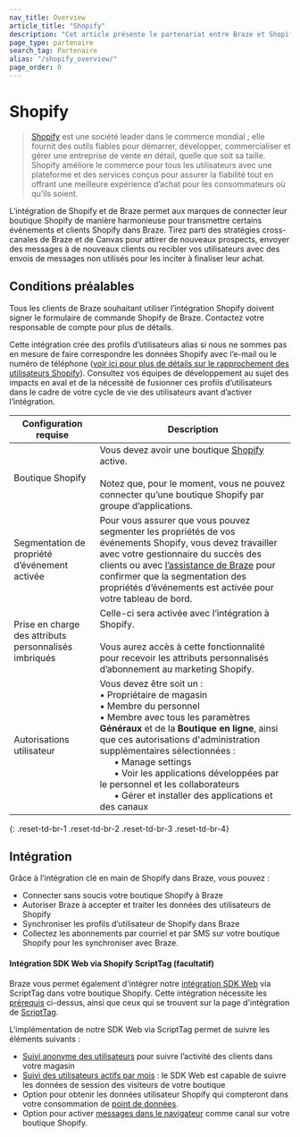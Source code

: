 ```yaml
---
nav_title: Overview
article_title: "Shopify"
description: "Cet article présente le partenariat entre Braze et Shopify, une société de commerce international, qui vous permet de connecter de manière transparente votre boutique Shopify à Braze pour faire passer certains webhooks Shopify dans Braze. Exploitez les stratégies multicanal de Braze et Canvas pour inciter les clients à compléter leurs achats, ou pour recibler les utilisateurs en fonction de leurs achats précédents."
page_type: partenaire
search_tag: Partenaire
alias: "/shopify_overview/"
page_order: 0
---
```


# Shopify

> [Shopify](https://www.shopify.com/) est une société leader dans le commerce mondial ; elle fournit des outils fiables pour démarrer, développer, commercialiser et gérer une entreprise de vente en détail, quelle que soit sa taille. Shopify améliore le commerce pour tous les utilisateurs avec une plateforme et des services conçus pour assurer la fiabilité tout en offrant une meilleure expérience d’achat pour les consommateurs où qu’ils soient. 

L’intégration de Shopify et de Braze permet aux marques de connecter leur boutique Shopify de manière harmonieuse pour transmettre certains événements et clients Shopify dans Braze. Tirez parti des stratégies cross-canales de Braze et de Canvas pour attirer de nouveaux prospects, envoyer des messages à de nouveaux clients ou recibler vos utilisateurs avec des envois de messages non utilisés pour les inciter à finaliser leur achat.

## Conditions préalables

Tous les clients de Braze souhaitant utiliser l’intégration Shopify doivent signer le formulaire de commande Shopify de Braze. Contactez votre responsable de compte pour plus de détails.

Cette intégration crée des profils d’utilisateurs alias si nous ne sommes pas en mesure de faire correspondre les données Shopify avec l’e-mail ou le numéro de téléphone ([voir ici pour plus de détails sur le rapprochement des utilisateurs Shopify]({{site.baseurl}}/shopify_processing/#shopify-user-syncing)). Consultez vos équipes de développement au sujet des impacts en aval et de la nécessité de fusionner ces profils d’utilisateurs dans le cadre de votre cycle de vie des utilisateurs avant d’activer l’intégration. 

| Configuration requise | Description |
| ----------- | ----------- |
| Boutique Shopify | Vous devez avoir une boutique [Shopify](https://www.shopify.com) active.<br><br>Notez que, pour le moment, vous ne pouvez connecter qu’une boutique Shopify par groupe d’applications. |
| Segmentation de propriété d’événement activée | Pour vous assurer que vous pouvez segmenter les propriétés de vos événements Shopify, vous devez travailler avec votre gestionnaire du succès des clients ou avec [l’assistance de Braze]({{site.baseurl}}/braze_support/) pour confirmer que la segmentation des propriétés d’événements est activée pour votre tableau de bord. |
| Prise en charge des attributs personnalisés imbriqués | Celle-ci sera activée avec l’intégration à Shopify.<br><br>Vous aurez accès à cette fonctionnalité pour recevoir les attributs personnalisés d’abonnement au marketing Shopify. |
| Autorisations utilisateur | Vous devez être soit un :<br>• Propriétaire de magasin<br> • Membre du personnel<br>• Membre avec tous les paramètres **Généraux** et de la **Boutique en ligne**, ainsi que ces autorisations d'administration supplémentaires sélectionnées :<br>&nbsp;&nbsp;&nbsp;&nbsp;&nbsp;&nbsp;• Manage settings<br>&nbsp;&nbsp;&nbsp;&nbsp;&nbsp;&nbsp;• Voir les applications développées par le personnel et les collaborateurs<br>&nbsp;&nbsp;&nbsp;&nbsp;&nbsp;&nbsp;• Gérer et installer des applications et des canaux |
{: .reset-td-br-1 .reset-td-br-2 .reset-td-br-3  .reset-td-br-4}

## Intégration

Grâce à l’intégration clé en main de Shopify dans Braze, vous pouvez :
- Connecter sans soucis votre boutique Shopify à Braze
- Autoriser Braze à accepter et traiter les données des utilisateurs de Shopify
- Synchroniser les profils d’utilisateur de Shopify dans Braze
- Collectez les abonnements par courriel et par SMS sur votre boutique Shopify pour les synchroniser avec Braze.

#### Intégration SDK Web via Shopify ScriptTag (facultatif)

Braze vous permet également d'intégrer notre [intégration SDK Web]({{site.baseurl}}/scripttag_web_sdk_integration/) via ScriptTag dans votre boutique Shopify. Cette intégration nécessite les [prérequis](#prerequisites) ci-dessus, ainsi que ceux qui se trouvent sur la page d'intégration de [ScriptTag]({{site.baseurl}}/scripttag_web_sdk_integration/#prerequisites).

L'implémentation de notre SDK Web via ScriptTag permet de suivre les éléments suivants :
  - [Suivi anonyme des utilisateurs]({{site.baseurl}}/user_guide/data_and_analytics/user_data_collection/user_profile_lifecycle/#anonymous-user-profiles) pour suivre l’activité des clients dans votre magasin
  - [Suivi des utilisateurs actifs par mois]({{site.baseurl}}/user_guide/data_and_analytics/your_analytics_dashboards/understanding_your_app_usage_data/#monthly-active-users) : le SDK Web est capable de suivre les données de session des visiteurs de votre boutique
  - Option pour obtenir les données utilisateur Shopify qui compteront dans votre consommation de [point de données]({{site.baseurl}}/user_guide/onboarding_with_braze/data_points#data-points).
  - Option pour activer [messages dans le navigateur]({{site.baseurl}}/user_guide/message_building_by_channel/in-app_messages/about/) comme canal sur votre boutique Shopify.
